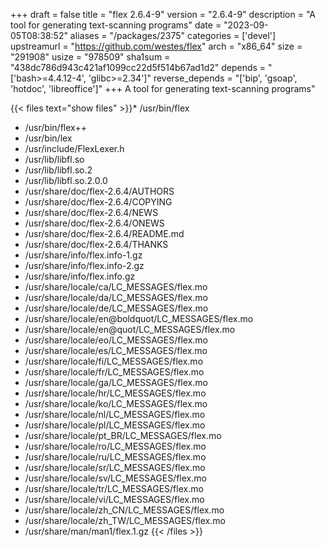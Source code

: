 +++
draft = false
title = "flex 2.6.4-9"
version = "2.6.4-9"
description = "A tool for generating text-scanning programs"
date = "2023-09-05T08:38:52"
aliases = "/packages/2375"
categories = ['devel']
upstreamurl = "https://github.com/westes/flex"
arch = "x86_64"
size = "291908"
usize = "978509"
sha1sum = "438dc786d943c421af1099cc22d5f514b67ad1d2"
depends = "['bash>=4.4.12-4', 'glibc>=2.34']"
reverse_depends = "['bip', 'gsoap', 'hotdoc', 'libreoffice']"
+++
A tool for generating text-scanning programs"

{{< files text="show files" >}}* /usr/bin/flex
* /usr/bin/flex++
* /usr/bin/lex
* /usr/include/FlexLexer.h
* /usr/lib/libfl.so
* /usr/lib/libfl.so.2
* /usr/lib/libfl.so.2.0.0
* /usr/share/doc/flex-2.6.4/AUTHORS
* /usr/share/doc/flex-2.6.4/COPYING
* /usr/share/doc/flex-2.6.4/NEWS
* /usr/share/doc/flex-2.6.4/ONEWS
* /usr/share/doc/flex-2.6.4/README.md
* /usr/share/doc/flex-2.6.4/THANKS
* /usr/share/info/flex.info-1.gz
* /usr/share/info/flex.info-2.gz
* /usr/share/info/flex.info.gz
* /usr/share/locale/ca/LC_MESSAGES/flex.mo
* /usr/share/locale/da/LC_MESSAGES/flex.mo
* /usr/share/locale/de/LC_MESSAGES/flex.mo
* /usr/share/locale/en@boldquot/LC_MESSAGES/flex.mo
* /usr/share/locale/en@quot/LC_MESSAGES/flex.mo
* /usr/share/locale/eo/LC_MESSAGES/flex.mo
* /usr/share/locale/es/LC_MESSAGES/flex.mo
* /usr/share/locale/fi/LC_MESSAGES/flex.mo
* /usr/share/locale/fr/LC_MESSAGES/flex.mo
* /usr/share/locale/ga/LC_MESSAGES/flex.mo
* /usr/share/locale/hr/LC_MESSAGES/flex.mo
* /usr/share/locale/ko/LC_MESSAGES/flex.mo
* /usr/share/locale/nl/LC_MESSAGES/flex.mo
* /usr/share/locale/pl/LC_MESSAGES/flex.mo
* /usr/share/locale/pt_BR/LC_MESSAGES/flex.mo
* /usr/share/locale/ro/LC_MESSAGES/flex.mo
* /usr/share/locale/ru/LC_MESSAGES/flex.mo
* /usr/share/locale/sr/LC_MESSAGES/flex.mo
* /usr/share/locale/sv/LC_MESSAGES/flex.mo
* /usr/share/locale/tr/LC_MESSAGES/flex.mo
* /usr/share/locale/vi/LC_MESSAGES/flex.mo
* /usr/share/locale/zh_CN/LC_MESSAGES/flex.mo
* /usr/share/locale/zh_TW/LC_MESSAGES/flex.mo
* /usr/share/man/man1/flex.1.gz
{{< /files >}}